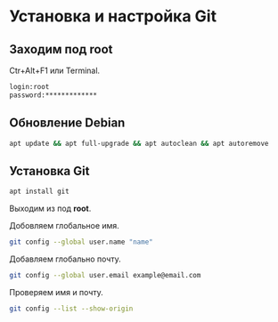 # Установка и настройка Git

## Заходим под root

Ctr+Alt+F1 или Terminal.

```bash
login:root
password:*************
```

## Обновление Debian

```bash
apt update && apt full-upgrade && apt autoclean && apt autoremove
```

## Установка Git

```bash
apt install git
```

Выходим из под **root**.

Добовляем глобальное имя.

```bash
git config --global user.name "name"
```

Добавляем глобально почту.

```bash
git config --global user.email example@email.com
```

Проверяем имя и почту.

```bash
git config --list --show-origin
```
